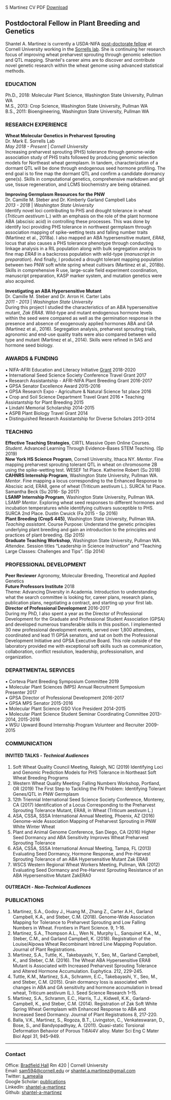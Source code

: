 S Martinez CV PDF [Download](./CV/SMartinez_CV_Mar2019.pdf)  

## Postdoctoral Fellow in Plant Breeding and Genetics  

Shantel A. Martinez is currently a USDA-NIFA [post-doctorate fellow](https://cris.nifa.usda.gov/cgi-bin/starfinder/0?path=fastlink1.txt&id=anon&pass=&search=R=79175&format=WEBLINK) at Cornell University working in the [Sorrells lab](https://plbrgen.cals.cornell.edu/research-extension/small-grains/personnel/). She is continuing her research focus of improving wheat preharvest sprouting through genomic selection and QTL mapping. Shantel's career aims are to discover and contribute novel genetic research within the wheat genome using advanced statistical methods.   

### EDUCATION
Ph.D., 2018: Molecular Plant Science, Washington State University, Pullman WA   
M.S., 2013: Crop Science, Washington State University, Pullman WA  
B.S., 2011: Bioengineering, Washington State University, Pullman WA  

### RESEARCH EXPERIENCE 
**Wheat Molecular Genetics in Preharvest Sprouting**    
Dr. Mark E. Sorrells Lab  
*May 2018 - Present* | *Cornell University*    
Increasing preharvest sprouting (PHS) tolerance through genome-wide association study of PHS traits followed by producing genomic selection models for Northeast wheat germplasm. In tandem, characterization of a dormant QTL will be done through endogenous seed hormone profiling. The end goal is to fine map the dormant QTL and confirm a candidate dormancy gene(s). Skills in computational genetics, comprehensive markdown and git use, tissue regeneration, and LCMS biochemistry are being obtained.   

**Improving Germplasm Resources for the PNW**  
Dr. Camille M. Steber  and Dr. Kimberly Garland Campbell Labs  
*2013 - 2018* | *Washington State University*   
Identify novel loci contributing to PHS and drought tolerance in wheat (*Triticum aestivum* L.) with an emphasis on the role of the plant hormone ABA (abscisic acid) in controlling these processes. This was done by identify loci providing PHS tolerance in northwest germplasm through association mapping of spike-wetting tests and falling number traits (Martinez et al., 2018a). I also mapped an ABA hypersensitive mutant, *ERA8*, locus that also causes a PHS tolerance phenotype through conducting linkage analysis in a RIL population along with bulk segregation analysis to fine map *ERA8* in a backcross population with wild-type (*manuscript in preparation*). And finally, I produced a drought tolerant mapping population between two PNW soft white spring wheat cultivars (Martinez et al., 2018b). Skills in comprehensive R use, large-scale field experiment coordination, manuscript preparation, KASP marker system, and mutation genetics were also acquired.    

**Investigating an ABA Hypersensitive Mutant**  
 Dr. Camille M. Steber and Dr. Arron H. Carter Labs   
*2011 - 2013* | *Washington State University*   
During this project I studied the characteristics of an ABA hypersensitive mutant, *Zak ERA8*. Wild-type and mutant endogenous hormone levels within the seed were compared as well as the germination response in the presence and absence of exogenously applied hormones ABA and GA (Martinez et al., 2016). Segregation analysis, preharvest sprouting trials, agronomic and end-use quality traits were also compared between wild type and mutant (Martinez et al., 2014). Skills were refined in SAS and hormone seed biology.   

### AWARDS & FUNDING 
▪ NIFA-AFRI Education and Literacy Initiative [Grant](https://cris.nifa.usda.gov/cgi-bin/starfinder/0?path=fastlink1.txt&id=anon&pass=&search=R=79175&format=WEBLINK) 2018-2020   
▪ International Seed Science Society Conference Travel Grant 2017   
▪ Research Assistantship - AFRI-NIFA Plant Breeding Grant 2016-2017  
▪ GPSA Senator Excellence Award 2015-2016  
▪ GPSA Research Expo - Agriculture & Natural Science 1st place 2016  
▪ Crop and Soil Science Department Travel Grant 2016 
▪ Teaching Assistantship for Plant Breeding 2015    
▪ Lindahl Memorial Scholarship 2014-2015  
▪ ASPB Plant Biology Travel Grant 2014  
▪ Distinguished Research Assistantship for Diverse Scholars 2013-2014  

### TEACHING  
**Effective Teaching Strategies**, CIRTL Massive Open Online Courses. *Student*. Advanced Learning Through Evidence-Bases STEM Teaching. (Sp 2019)  
**New York HS Science Program**, Cornell University, Ithaca NY. *Mentor*. Fine mapping preharvest sprouting tolerant QTL in wheat on chromosome 2B using the spike-wetting test. WESEF 1st Place. Katherine Robert (Su 2018)  
**CAHNRS Internship Program**, Washington State University, Pullman WA. *Mentor*. Fine mapping a locus corresponding to the Enhanced Response to Abscisic acid, ERA8, gene of wheat (Triticum aestivum L.). SURCA 1st Place. Samantha Beck (Su 2016- Sp 2017)  
**LSAMP Internship Program**, Washington State University, Pullman WA. LSAMP *Mentor*. Exploring wheat seed responses to different hormones and incubation temperatures while identifying cultivars susceptible to PHS. SURCA 2nd Place. Dustin Cwuick (Fa 2015 - Sp 2016)  
**Plant Breeding (CropS 445)**, Washington State University, Pullman WA. *Teaching assistant*. Course Purpose: Understand the genetic principles underlying plant breeding and gain an introduction to the principles and practices of plant breeding. (Sp 2015)  
**Graduate Teaching Workshop**, Washington State University, Pullman WA. *Attendee*. Session titles “Leadership in Science Instruction” and “Teaching Large Classes: Challenges and Tips”. (Sp 2014)  

### PROFESSIONAL DEVELOPMENT
**Peer Reviewer** 
Agronomy, Molecular Breeding, Theoretical and Applied Genetics  
**Future Professors Institute** 2018  
Theme: Advancing Diversity in Academia. Introduction to understanding what the search committee is looking for, career plans, research plans, publication plans, negotiating a contract, and starting up your first lab.            
**Director of Professional Development** 2016-2017   
During my PhD, I also spent a year as the Director of Professional Development for the Graduate and Professional Student Association (GPSA) and developed numerous transferable skills in this position. I implemented 30 new professional development events, served over 1,800 attendees, coordinated and lead 11 GPSA senators, and sat on both the Professional Development Initiative and GPSA Executive Board. This role outside of the laboratory provided me with exceptional soft skills such as communication, collaboration, conflict resolution, leadership, professionalism, and organization.  

### DEPARTMENTAL SERVICES 
▪ Corteva Plant Breeding Symposium Committee 2019  
▪ Molecular Plant Sciences (MPS) Annual Recruitment Symposium Presenter 2017   
▪ GPSA Director of Professional Development 2016-2017  
▪ GPSA MPS Senator 2015-2016  
▪ Molecular Plant Science GSO Vice President 2014-2015  
▪ Molecular Plant Science Student Seminar Coordinating Committee 2013-2014, 2015-2016  
▪ WSU Upward Bound Internship Program Volunteer and Recruiter 2009-2015   

### COMMUNICATION  
#### INVITED TALKS - *Technical Audiences*  
1. Soft Wheat Quality Council Meeting, Raleigh, NC (2019) Identifying Loci and Genomic Prediction Models for PHS Tolerance in Northeast Soft Wheat Breeding Programs  
2. Western Wheat Quality Meeting: Falling Numbers Workshop, Portland, OR (2019) The First Step to Tackling the FN Problem: Identifying Tolerant Genes/QTL in PNW Germplasm
3. 12th Triennial International Seed Science Society Conference, Monterey, CA (2017) Identification of a Locus Corresponding to the Preharvest Sprouting Tolerance Mutant, ERA8, in Wheat (Triticum aestivum L.)
4. ASA, CSSA, SSSA International Annual Meeting, Phoenix, AZ (2016) Genome-wide Association Mapping of Preharvest Sprouting in PNW White Winter Wheat  
5. Plant and Animal Genome Conference, San Diego, CA (2016) Higher Seed Dormancy and ABA Sensitivity Improves Wheat Preharvest Sprouting Tolerance  
6.  ASA, CSSA, SSSA International Annual Meeting, Tampa, FL (2013) Evaluating Seed Dormancy, Hormone Response, and Pre-Harvest Sprouting Tolerance of an ABA Hypersensitive Mutant Zak ERA8  
7. WSCS Western Regional Wheat Workers Meeting, Pullman, WA (2012) Evaluating Seed Dormancy and Pre-Harvest Sprouting Resistance of an ABA Hypersensitive Mutant ZakERA0  
#### OUTREACH - *Non-Technical Audiences*  



### PUBLICATIONS  
1.	Martinez, S.A., Godoy J., Huang M., Zhang Z., Carter A.H., Garland Campbell, K.A., and Steber, C.M. (2018). Genome-Wide Association Mapping for Tolerance to Preharvest Sprouting and Low Falling Numbers in Wheat. Frontiers in Plant Science. 9, 1-16.  
2.	Martinez, S.A., Thompson A.L., Wen N., Murphy L., Sanquinet K.A., M., Steber, C.M., and Garland Campbell, K. (2018). Registration of the Louise/Alpowa Wheat Recombinant Inbred Line Mapping Population. Journal of Plant Registrations.   
3.	Martinez, S.A., Tuttle, K., Takebayashi, Y., Seo, M., Garland Campbell, K., and Steber, C.M. (2016). The Wheat ABA Hypersensitive ERA8 Mutant is Associated with Increased Preharvest Sprouting Tolerance and Altered Hormone Accumulation. Euphytica. 212, 229-245.  
4.	Tuttle, K.M., Martinez, S.A., Schramm, E.C., Takebayashi, Y., Seo, M., and Steber, C.M. (2015). Grain dormancy loss is associated with changes in ABA and GA sensitivity and hormone accumulation in bread wheat, Triticum aestivum (L.). Seed Science Research 1–15.  
5.	Martinez, S.A., Schramm, E.C., Harris, T.J., Kidwell, K.K., Garland-Campbell, K., and Steber, C.M. (2014). Registration of Zak Soft White Spring Wheat Germplasm with Enhanced Response to ABA and Increased Seed Dormancy. Journal of Plant Registrations 8, 217-220.  
6.	Balla, V.K., Martinez, S., Rogoza, B.T., Livingston, C., Venkateswaran, D., Bose, S., and Bandyopadhyay, A. (2011). Quasi-static Torsional Deformation Behavior of Porous Ti6Al4V alloy. Mater Sci Eng C Mater Biol Appl 31, 945–949.  


---------

### Contact   
Office: [Bradfield Hall](https://goo.gl/maps/Yfk3XHpH1wk) Rm 420 | Cornell University   
Email: [sam594@cornell.edu](mailto:sam594@cornell.edu) or [shantel.a.martinez@gmail.com](mailto:shantel.a.martinez@gmail.com)   
Twitter: [s_amealia](https://twitter.com/s_amealia)    
Google Scholar: [publications](https://scholar.google.com/citations?user=70kEKNsAAAAJ&hl=en&oi=ao)   
LinkedIn: [shantel-a-martinez](https://www.linkedin.com/in/shantel-a-martinez/)    
Github: [shantel-a-martinez](https://github.com/shantel-martinez?tab=repositories)  
